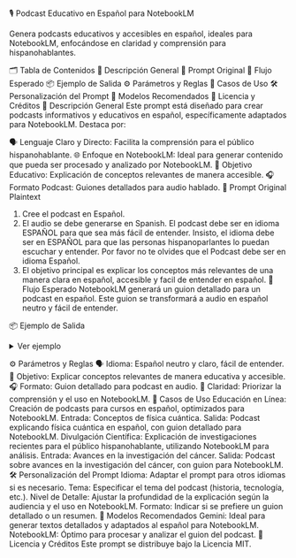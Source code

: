 🎙️ Podcast Educativo en Español para NotebookLM


Genera podcasts educativos y accesibles en español, ideales para NotebookLM, enfocándose en claridad y comprensión para hispanohablantes.

🗂️ Tabla de Contenidos
🧠 Descripción General
📝 Prompt Original
🔄 Flujo Esperado
📦 Ejemplo de Salida
⚙️ Parámetros y Reglas
💼 Casos de Uso
🛠️ Personalización del Prompt
🧠 Modelos Recomendados
📄 Licencia y Créditos
🧠 Descripción General
Este prompt está diseñado para crear podcasts informativos y educativos en español, específicamente adaptados para NotebookLM. Destaca por:

🗣️ Lenguaje Claro y Directo: Facilita la comprensión para el público hispanohablante.
🌐 Enfoque en NotebookLM: Ideal para generar contenido que pueda ser procesado y analizado por NotebookLM.
🎯 Objetivo Educativo: Explicación de conceptos relevantes de manera accesible.
🎧 Formato Podcast: Guiones detallados para audio hablado.
📝 Prompt Original
Plaintext

1. Cree el podcast en Español.
2. El audio se debe generarse en Spanish. El podcast debe ser en idioma ESPAÑOL para que sea más fácil de entender. Insisto, el idioma debe ser en ESPAÑOL para que las personas hispanoparlantes lo puedan escuchar y entender. Por favor no te olvides que el Podcast debe ser en idioma Español.
3. El objetivo principal es explicar los conceptos más relevantes de una manera clara en español, accesible y facil de entender en español.
🔄 Flujo Esperado
NotebookLM generará un guion detallado para un podcast en español. Este guion se transformará a audio en español neutro y fácil de entender.

📦 Ejemplo de Salida
<details>
<summary>Ver ejemplo</summary>

Plaintext

[Intro Musical]

**Presentador**: ¡Hola a todos! Bienvenidos a este podcast educativo en español. Hoy exploraremos...

[Explicación Detallada]

**Presentador**: Para entender mejor este tema, es crucial conocer...

[Ejemplos Clarificadores]

**Presentador**: Un ejemplo práctico que nos ayudará a comprender es...

[Resumen y Conclusión]

**Presentador**: En resumen, los puntos clave son... ¡Gracias por acompañarnos!

[Outro Musical]
</details>

⚙️ Parámetros y Reglas
🗣️ Idioma: Español neutro y claro, fácil de entender.
🎯 Objetivo: Explicar conceptos relevantes de manera educativa y accesible.
🎧 Formato: Guion detallado para podcast en audio.
📝 Claridad: Priorizar la comprensión y el uso en NotebookLM.
💼 Casos de Uso
Educación en Línea: Creación de podcasts para cursos en español, optimizados para NotebookLM.
Entrada: Conceptos de física cuántica.
Salida: Podcast explicando física cuántica en español, con guion detallado para NotebookLM.
Divulgación Científica: Explicación de investigaciones recientes para el público hispanohablante, utilizando NotebookLM para análisis.
Entrada: Avances en la investigación del cáncer.
Salida: Podcast sobre avances en la investigación del cáncer, con guion para NotebookLM.
🛠️ Personalización del Prompt
Idioma: Adaptar el prompt para otros idiomas si es necesario.
Tema: Especificar el tema del podcast (historia, tecnología, etc.).
Nivel de Detalle: Ajustar la profundidad de la explicación según la audiencia y el uso en NotebookLM.
Formato: Indicar si se prefiere un guion detallado o un resumen.
🧠 Modelos Recomendados
Gemini: Ideal para generar textos detallados y adaptados al español para NotebookLM.
NotebookLM: Óptimo para procesar y analizar el guion del podcast.
📄 Licencia y Créditos
Este prompt se distribuye bajo la Licencia MIT.
